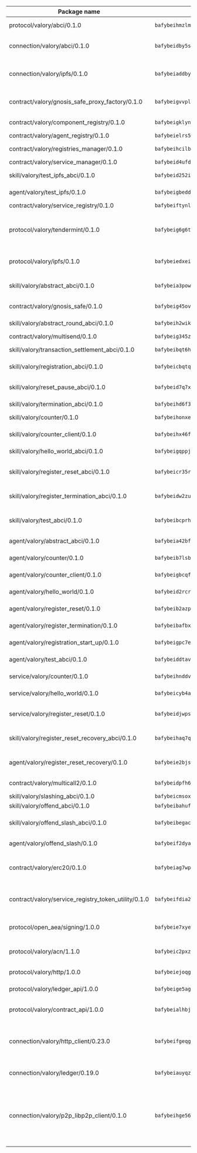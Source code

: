 | Package name                                                  | Package hash                                                  | Description                                                                                                                |
| ------------------------------------------------------------- | ------------------------------------------------------------- | -------------------------------------------------------------------------------------------------------------------------- |
| protocol/valory/abci/0.1.0                                    | `bafybeihmzlmmb4pdo3zkhg6ehuyaa4lhw7bfpclln2o2z7v3o6fcep26iu` | A protocol for ABCI requests and responses.                                                                                |
| connection/valory/abci/0.1.0                                  | `bafybeidby5s6jwjwc722z5u3ytrludblc6pvprjgr6j2uouklpj44vfgxa` | connection to wrap communication with an ABCI server.                                                                      |
| connection/valory/ipfs/0.1.0                                  | `bafybeiaddby5hxegt2fk772fzn34zpwndyfk45rc3jqtblhtr2tbzcicua` | A connection responsible for uploading and downloading files from IPFS.                                                    |
| contract/valory/gnosis_safe_proxy_factory/0.1.0               | `bafybeigvvplepif5jrydlkyzmfffzbhtvgrc7kpnfoojs7dwhmk2cfm33q` | Gnosis Safe proxy factory (GnosisSafeProxyFactory) contract                                                                |
| contract/valory/component_registry/0.1.0                      | `bafybeigklynwl3mfav5yt5zdkrqe6rukv4ygdhpdusk66ojt4jj7tunxcy` | Component registry contract                                                                                                |
| contract/valory/agent_registry/0.1.0                          | `bafybeielrs5qih3r6qhnily6x4h4j4j6kux6eqr546homow4c5ljgfyljq` | Agent registry contract                                                                                                    |
| contract/valory/registries_manager/0.1.0                      | `bafybeihcilb27ekgoplmc43iog2zrus63fufql4rly2umbuj573nu3zpg4` | Registries Manager contract                                                                                                |
| contract/valory/service_manager/0.1.0                         | `bafybeid4ufdirr3qaksk72iwnuzfelhzqwh7t3q56x2ixhzvwltte4yy5a` | Service Manager contract                                                                                                   |
| skill/valory/test_ipfs_abci/0.1.0                             | `bafybeid252iysao26pszjimxk7hvphjsxvm7xyh653foyhynjz42akhsem` | IPFS e2e testing application.                                                                                              |
| agent/valory/test_ipfs/0.1.0                                  | `bafybeigbedd7v6jdytz24lh6ahi3rf3dg2no3vusrcl4pc5rp76osgwqnm` | Agent for testing the ABCI connection.                                                                                     |
| contract/valory/service_registry/0.1.0                        | `bafybeiftynlwy7axcvxpltu5n32rbijzzgbvh3uebmbdbil4x6siucqwdi` | Service Registry contract                                                                                                  |
| protocol/valory/tendermint/0.1.0                              | `bafybeig6g6twajlwssfbfp5rlnu5mwzuu5kgak5cs4fich7rlkx6whesnu` | A protocol for communication between two AEAs to share tendermint configuration details.                                   |
| protocol/valory/ipfs/0.1.0                                    | `bafybeiedxeismnx3k5ty4mvvhlqideixlhqmi5mtcki4lxqfa7uqh7p33u` | A protocol specification for IPFS requests and responses.                                                                  |
| skill/valory/abstract_abci/0.1.0                              | `bafybeia3powqtscvw54jeh23qj4rg4y7fmpdkzjqfkfhai5xwuhwvg6s6a` | The abci skill provides a template of an ABCI application.                                                                 |
| contract/valory/gnosis_safe/0.1.0                             | `bafybeig45ovqjke7vbjgs7yz24xo53auohr4xhjjhuxg2dkjjaq6s6wcxi` | Gnosis Safe (GnosisSafeL2) contract                                                                                        |
| skill/valory/abstract_round_abci/0.1.0                        | `bafybeih2wik4m7rayqkmtat2vbedc53zewrw2ahb76de6sgql5dzkytn5u` | abstract round-based ABCI application                                                                                      |
| contract/valory/multisend/0.1.0                               | `bafybeig345zxoghzm27skd5uw4jyexm37t3beu3r6rq67vvnwgjxjnde3i` | MultiSend contract                                                                                                         |
| skill/valory/transaction_settlement_abci/0.1.0                | `bafybeibqt6hkfldq2e4nsrg7djswwmgppuvwpjmuzcyn5zzs4vh25qkthi` | ABCI application for transaction settlement.                                                                               |
| skill/valory/registration_abci/0.1.0                          | `bafybeicbqtqg3pwbavjqoho47femi2v3lj2s5tnekgs3w7rjam5yoxasbm` | ABCI application for common apps.                                                                                          |
| skill/valory/reset_pause_abci/0.1.0                           | `bafybeid7q7xnbz4ien4cdinc3is54bbiatzyxtudi6hxpazs2nm7k6jsmi` | ABCI application for resetting and pausing app executions.                                                                 |
| skill/valory/termination_abci/0.1.0                           | `bafybeihd6f3pft6lngfaff7kltcxgo4iknq6bqrmdgt5brapgewectqt44` | Termination skill.                                                                                                         |
| skill/valory/counter/0.1.0                                    | `bafybeihonxezq4d3avfy7msb3p62hxuqid4mabxjeuip2fkbpu7bsqheuu` | The ABCI Counter application example.                                                                                      |
| skill/valory/counter_client/0.1.0                             | `bafybeihx46fr7vgqjxmymfah3hfmynzpzwe5fthi7mbc2cnev2gqgtngzy` | A client for the ABCI counter application.                                                                                 |
| skill/valory/hello_world_abci/0.1.0                           | `bafybeigqppjzvre3dbpyonyzwas7kki7emx5tubzjl45t7pu3khxvrmwv4` | Hello World ABCI application.                                                                                              |
| skill/valory/register_reset_abci/0.1.0                        | `bafybeicr35rggi3nmqgfwxx5ykrmkcqpptr6n6bzr2bem2llwo54k322uq` | ABCI application for dummy skill that registers and resets                                                                 |
| skill/valory/register_termination_abci/0.1.0                  | `bafybeidw2zunb6ge2qw2ueict6djodzzjkgvu2f5j4gcpydseubsgo775m` | ABCI application for dummy skill that registers and resets                                                                 |
| skill/valory/test_abci/0.1.0                                  | `bafybeibcprhlgirump5v5al2joxb6sctjwpv6ktoyrpmya72m3mgrgchhi` | ABCI application for testing the ABCI connection.                                                                          |
| agent/valory/abstract_abci/0.1.0                              | `bafybeia42bfx5gwymmb7a6pv4drwzdy3hw5n746rgivyiv36xrpvpfeiia` | The abstract ABCI AEA - for testing purposes only.                                                                         |
| agent/valory/counter/0.1.0                                    | `bafybeib7lsbl65cebdw7obuxyqxfpxcrddplhysciscvfwuo6l2iqart6u` | The ABCI Counter example as an AEA                                                                                         |
| agent/valory/counter_client/0.1.0                             | `bafybeigbcqfbtqjqguvop7gcp3ilr22d356n7js4jpyhoo5ymotis264wy` | The ABCI Counter example as an AEA                                                                                         |
| agent/valory/hello_world/0.1.0                                | `bafybeid2rcrw7cfkdsul5vbycc25hamolirfzlzgx5fwoh4dcdxtcfutvy` | Hello World ABCI example.                                                                                                  |
| agent/valory/register_reset/0.1.0                             | `bafybeib2azp3ynrojnqqbr2godqapuaca3of6hyim7cpbqjk5esnhlxrcu` | Register reset to replicate Tendermint issue.                                                                              |
| agent/valory/register_termination/0.1.0                       | `bafybeibafbxmvvkzmctmflausgshmitkpz5jo67rsa2zeikboltdvr6ur4` | Register terminate to test the termination feature.                                                                        |
| agent/valory/registration_start_up/0.1.0                      | `bafybeigpc7ea4abkulae37e2ikj4dg3szel6m3cop5whw33m6sqdfnyh6m` | Registration start-up ABCI example.                                                                                        |
| agent/valory/test_abci/0.1.0                                  | `bafybeiddtav3eaf7vpqj6i4pobs7voh34afvuige3rtpxhnb3wih7ywqpy` | Agent for testing the ABCI connection.                                                                                     |
| service/valory/counter/0.1.0                                  | `bafybeihnddvb4cybhfs5azwhueoenuphqv3o7inneruyez5qg57dllogbe` | A set of agents incrementing a counter                                                                                     |
| service/valory/hello_world/0.1.0                              | `bafybeicyb4adohjoxx6ajt4wazvgnyhs4ivfue2hgqyrpz5jacych3xcw4` | A simple demonstration of a simple ABCI application                                                                        |
| service/valory/register_reset/0.1.0                           | `bafybeidjwpsxczwmsb4h3dk4zwhxvjlwxc3tp2zad7jevpwb55gwdzty4a` | Test and debug tendermint reset mechanism.                                                                                 |
| skill/valory/register_reset_recovery_abci/0.1.0               | `bafybeihaq7qhskgeprnyxzmnximge4bxrlclesr4b3bd4kmeeog6oji564` | ABCI application for dummy skill that registers and resets                                                                 |
| agent/valory/register_reset_recovery/0.1.0                    | `bafybeie2bjss3pgfft55yhrufohdheqsjvbxbxctjhadtt6fd2eke4zbtm` | Agent to showcase hard reset as a recovery mechanism.                                                                      |
| contract/valory/multicall2/0.1.0                              | `bafybeidpfh6slba5seev3343cxu7oge3ikbz4hqjorskoys6blxhinjzmm` | The MakerDAO multicall2 contract.                                                                                          |
| skill/valory/slashing_abci/0.1.0                              | `bafybeicmsoxqxga66hpd3os3dkfqjc6m27lnh5nxf7n7msazww4yidet5u` | Slashing skill.                                                                                                            |
| skill/valory/offend_abci/0.1.0                                | `bafybeibahufntiohoipnryvigqbbumkjvgozuvgwmiasyvbbxja7kz6gsq` | Offend ABCI application.                                                                                                   |
| skill/valory/offend_slash_abci/0.1.0                          | `bafybeibegact4t3xicagp76ferkemnzyjrqi6teisgrkj7l5ck37og5f4y` | ABCI application used in order to test the slashing abci                                                                   |
| agent/valory/offend_slash/0.1.0                               | `bafybeif2dya22ihhyov43gefkz62qpsoelrmtwfu5ytc233vnhxqqgouhq` | Offend and slash to test the slashing feature.                                                                             |
| contract/valory/erc20/0.1.0                                   | `bafybeiag7wpfri44bwrx26374mnxyglmwxod6gu37foqkvloqr7oeldlgu` | The scaffold contract scaffolds a contract to be implemented by the developer.                                             |
| contract/valory/service_registry_token_utility/0.1.0          | `bafybeifdia2y5546tvk6xzxeaqzf2n5n7dutj2hdzbgenxohaqhjtnjqm4` | The scaffold contract scaffolds a contract to be implemented by the developer.                                             |
| protocol/open_aea/signing/1.0.0                               | `bafybeie7xyems76v5b4wc2lmaidcujizpxfzjnnwdeokmhje53g7ym25ii` | A protocol for communication between skills and decision maker.                                                            |
| protocol/valory/acn/1.1.0                                     | `bafybeic2pxzfc3voxl2ejhcqyf2ehm4wm5gxvgx7bliloiqi2uppmq6weu` | The protocol used for envelope delivery on the ACN.                                                                        |
| protocol/valory/http/1.0.0                                    | `bafybeiejoqgv7finfxo3rcvvovrlj5ccrbgxodjq43uo26ylpowsa3llfe` | A protocol for HTTP requests and responses.                                                                                |
| protocol/valory/ledger_api/1.0.0                              | `bafybeige5agrztgzfevyglf7mb4o7pzfttmq4f6zi765y4g2zvftbyowru` | A protocol for ledger APIs requests and responses.                                                                         |
| protocol/valory/contract_api/1.0.0                            | `bafybeialhbjvwiwcnqq3ysxcyemobcbie7xza66gaofcvla5njezkvhcka` | A protocol for contract APIs requests and responses.                                                                       |
| connection/valory/http_client/0.23.0                          | `bafybeifgeqgryx6b3s6eseyzyezygmeitcpt3tkor2eiycozoi6clgdrny` | The HTTP_client connection that wraps a web-based client connecting to a RESTful API specification.                        |
| connection/valory/ledger/0.19.0                               | `bafybeiauyqzizmocjldnfuzvnihrqubfqzn5u2hp6ue7v3ka5kj54kd3zm` | A connection to interact with any ledger API and contract API.                                                             |
| connection/valory/p2p_libp2p_client/0.1.0                     | `bafybeihge56dn3xep2dzomu7rtvbgo4uc2qqh7ljl3fubqdi2lq44gs5lq` | The libp2p client connection implements a tcp connection to a running libp2p node as a traffic delegate to send/receive envelopes to/from agents in the DHT. |

